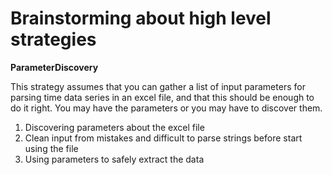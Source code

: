 Brainstorming about high level strategies
====

**ParameterDiscovery**

This strategy assumes that you can gather a list of input parameters for parsing time data series in an excel file, and that this should be enough to do it right. You may have the parameters or you may have to discover them.

1. Discovering parameters about the excel file
2. Clean input from mistakes and difficult to parse strings before start using the file
3. Using parameters to safely extract the data
